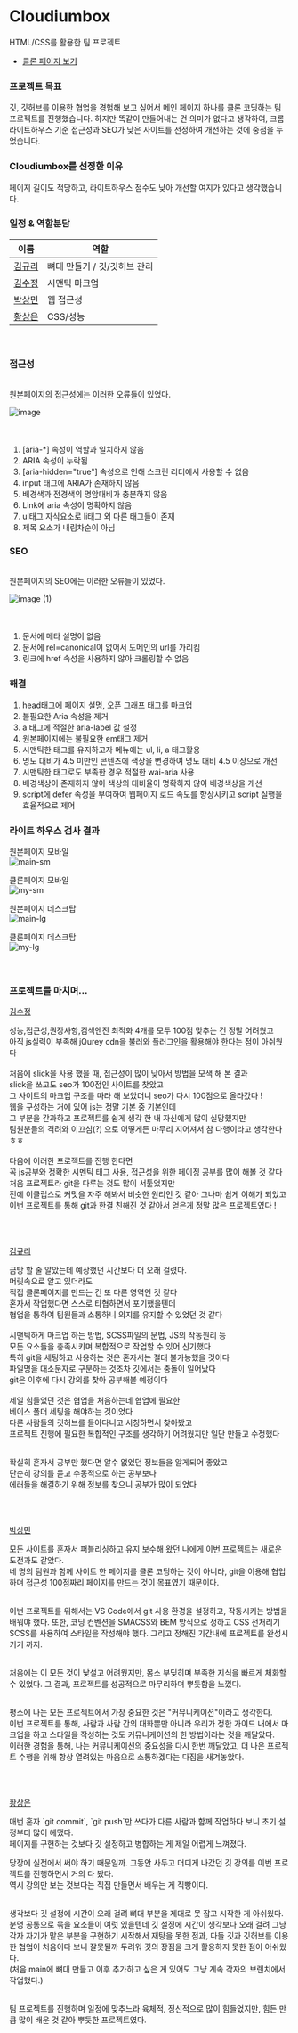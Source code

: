 # Cloudiumbox

HTML/CSS를 활용한 팀 프로젝트

- [클론 페이지 보기](https://keembloo.github.io/CloudiumBox/)

### 프로젝트 목표

깃, 깃허브를 이용한 협업을 경험해 보고 싶어서 메인 페이지 하나를 클론 코딩하는 팀 프로젝트를 진행했습니다.
하지만 똑같이 만들어내는 건 의미가 없다고 생각하여, 크롬 라이트하우스 기준 접근성과 SEO가 낮은 사이트를 선정하여 개선하는 것에 중점을 두었습니다.

### Cloudiumbox를 선정한 이유

페이지 길이도 적당하고, 라이트하우스 점수도 낮아 개선할 여지가 있다고 생각했습니다.

### 일정 & 역할분담

| 이름                                  | 역할                         |
| ------------------------------------- | ---------------------------- |
| [김규리](https://github.com/keembloo) | 뼈대 만들기 / 깃/깃허브 관리 |
| [김수정](https://github.com/SooZiii)  | 시맨틱 마크업                |
| [박상민](https://github.com/tami-ful) | 웹 접근성                    |
| [황상은](https://github.com/hsejsx)   | CSS/성능                     |

<br>

### 접근성

<br>
원본페이지의 접근성에는 이러한 오류들이 있었다.
<br>

![image](https://user-images.githubusercontent.com/124680749/231431285-c6207561-2c84-426f-a583-51a312241886.png)
<br>
<br>
<br>

1. [aria-*] 속성이 역할과 일치하지 않음
2. ARIA 속성이 누락됨
3. [aria-hidden="true"] 속성으로 인해 스크린 리더에서 사용할 수 없음
4. input 태그에 ARIA가 존재하지 않음
5. 배경색과 전경색의 명암대비가 충분하지 않음
6. Link에 aria 속성이 명확하지 않음
7. ul태그 자식요소로 li태그 외 다른 태그들이 존재
8. 제목 요소가 내림차순이 아님

### SEO

<br>
원본페이지의 SEO에는 이러한 오류들이 있었다.
<br>

![image (1)](https://user-images.githubusercontent.com/124680749/231431307-971c4299-a279-4005-8233-2629248cea81.png)
<br>
<br>
<br>

1. 문서에 메타 설명이 없음
2. 문서에 rel=canonical이 없어서 도메인의 url를 가리킴
3. 링크에 href 속성을 사용하지 않아 크롤링할 수 없음

### 해결

1. head태그에 페이지 설명, 오픈 그래프 태그를 마크업
2. 불필요한 Aria 속성을 제거
3. a 태그에 적절한 aria-label 값 설정
4. 원본페이지에는 불필요한 em태그 제거
5. 시맨틱한 태그를 유지하고자 메뉴에는 ul, li, a 태그활용
6. 명도 대비가 4.5 미만인 콘텐츠에 색상을 변경하여 명도 대비 4.5 이상으로 개선
7. 시맨틱한 태그로도 부족한 경우 적절한 wai-aria 사용
8. 배경색상이 존재하지 않아 색상의 대비율이 명확하지 않아 배경색상을 개선
9. script에 defer 속성을 부여하여 웹페이지 로드 속도를 향상시키고 script 실행을 효율적으로 제어

### 라이트 하우스 검사 결과

원본페이지 모바일 
<br>
![main-sm](https://user-images.githubusercontent.com/124680749/231431340-8d19d85b-4a00-4556-93a1-0ff00c1266ff.png)

클론페이지 모바일
<br>
![my-sm](https://user-images.githubusercontent.com/124680749/231431351-8d36c491-f57a-41bc-b287-a5bd570702c0.png)

원본페이지 데스크탑
<br>
![main-lg](https://user-images.githubusercontent.com/124680749/231431373-6871e094-9395-4fdc-bf8a-b3fd3d455b68.png)

클론페이지 데스크탑
<br>
![my-lg](https://user-images.githubusercontent.com/124680749/231431382-46bf3efc-26a9-4907-8f63-968b2bdb260a.png)
<br>
<br>
<br>

### 프로젝트를 마치며...

[김수정](https://github.com/SooZiii)

<p>
성능,접근성,권장사항,검색엔진 최적화 4개를 모두 100점 맞추는 건 정말 어려웠고 <br>
아직 js실력이 부족해 jQurey cdn을 불러와 플러그인을 활용해야 한다는 점이 아쉬웠다 <br><br>
처음에 slick을 사용 했을 때, 접근성이 많이 낮아서 방법을 모색 해 본 결과 <br>
slick을 쓰고도 seo가 100점인 사이트를 찾았고 <br>
그 사이트의 마크업 구조를 따라 해 보았더니 seo가 다시 100점으로 올라갔다 ! <br>
웹을 구성하는 거에 있어 js는 정말 기본 중 기본인데<br>
그 부분을 간과하고 프로젝트를 쉽게 생각 한 내 자신에게 많이 실망했지만<br>
팀원분들의 격려와 이끄심(?) 으로 어떻게든 마무리 지어져서 참 다행이라고 생각한다 ㅎㅎ<br><br>
다음에 이러한 프로젝트를 진행 한다면 <br>
꼭 js공부와 정확한 시멘틱 태그 사용, 접근성을 위한 페이징 공부를 많이 해볼 것 같다<br>
처음 프로젝트라 git을 다루는 것도 많이 서툴었지만 <br>
전에 이클립스로 커밋을 자주 해봐서 비슷한 원리인 것 같아 그나마 쉽게 이해가 되었고<br>
이번 프로젝트를 통해 git과 한결 친해진 것 같아서 얻은게 정말 많은 프로젝트였다 ! 
</p>
<br><br>

[김규리](https://github.com/keembloo)

<p>
금방 할 줄 알았는데 예상했던 시간보다 더 오래 걸렸다.<br>
머릿속으로 알고 있더라도<br>
직접 클론페이지를 만드는 건 또 다른 영역인 것 같다<br>
혼자서 작업했다면 스스로 타협하면서 포기했을텐데 <br>
협업을 통하여 팀원들과 소통하니 의지를 유지할 수 있었던 것 같다 <br><br>
시맨틱하게 마크업 하는 방법, SCSS파일의 문법, JS의 작동원리 등 <br>
모든 요소들을 충족시키며 복합적으로 작업할 수 있어 신기했다 <br>
특히 git을 세팅하고 사용하는 것은 혼자서는 절대 불가능했을 것이다 <br>
파일명을 대소문자로 구분하는 것조차 깃에서는 충돌이 일어났다 <br>
git은 이후에 다시 강의를 찾아 공부해볼 예정이다 
<br><br>
제일 힘들었던 것은 협업을 처음하는데 협업에 필요한 <br>
베이스 폴더 세팅을 해야하는 것이었다 <br>
다른 사람들의 깃허브를 돌아다니고 서칭하면서 찾아봤고 <br>
프로젝트 진행에 필요한 복합적인 구조를 생각하기 어려웠지만 일단 만들고 수정했다 <br><br>

확실히 혼자서 공부만 했다면 알수 없었던 정보들을 알게되어 좋았고 <br>
단순히 강의를 듣고 수동적으로 하는 공부보다 <br>
에러들을 해결하기 위해 정보를 찾으니 공부가 많이 되었다

</p>
<br><br>

[박상민](https://github.com/tami-ful)

<p>
모든 사이트를 혼자서 퍼블리싱하고 유지 보수해 왔던 나에게 이번 프로젝트는 새로운 도전과도 같았다.<br>
네 명의 팀원과 함께 사이트 한 페이지를 클론 코딩하는 것이 아니라, git을 이용해 협업하며 접근성 100점짜리 페이지를 만드는 것이 목표였기 때문이다.<br><br>

이번 프로젝트를 위해서는 VS Code에서 git 사용 환경을 설정하고, 작동시키는 방법을 배워야 했다. 또한, 코딩 컨벤션을 SMACSS와 BEM 방식으로 정하고 CSS 전처리기 SCSS를 사용하여 스타일을 작성해야 했다. 그리고 정해진 기간내에 프로젝트를 완성시키기 까지.<br><br>

처음에는 이 모든 것이 낯설고 어려웠지만, 몸소 부딪히며 부족한 지식을 빠르게 체화할 수 있었다. 그 결과, 프로젝트를 성공적으로 마무리하며 뿌듯함을 느꼈다.<br><br>

평소에 나는 모든 프로젝트에서 가장 중요한 것은 "커뮤니케이션"이라고 생각한다.<br>
이번 프로젝트를 통해, 사람과 사람 간의 대화뿐만 아니라 우리가 정한 가이드 내에서 마크업을 하고 스타일을 작성하는 것도 커뮤니케이션의 한 방법이라는 것을 깨달았다.<br>
이러한 경험을 통해, 나는 커뮤니케이션의 중요성을 다시 한번 깨달았고, 더 나은 프로젝트 수행을 위해 항상 열려있는 마음으로 소통하겠다는 다짐을 새겨놓았다.

</p>
<br><br>
  
[황상은](https://github.com/hsejsx)

<p>
매번 혼자 `git commit`, `git push`만 쓰다가 다른 사람과 함께 작업하다 보니 초기 설정부터 많이 헤맸다. <br>
페이지를 구현하는 것보다 깃 설정하고 병합하는 게 제일 어렵게 느껴졌다.<br>

당장에 실전에서 써야 하기 때문일까. 그동안 사두고 더디게 나갔던 깃 강의를 이번 프로젝트를 진행하면서 거의 다 봤다.<br>
역시 강의만 보는 것보다는 직접 만들면서 배우는 게 직빵이다.<br><br>

생각보다 깃 설정에 시간이 오래 걸려 뼈대 부분을 제대로 못 잡고 시작한 게 아쉬웠다.<br>
분명 공통으로 묶을 요소들이 여럿 있을텐데 깃 설정에 시간이 생각보다 오래 걸려 그냥 각자 자기가 맡은 부분을 구현하기 시작해서 재탕을 못한 점과,
다들 깃과 깃허브를 이용한 협업이 처음이다 보니 잘못될까 두려워 깃의 장점을 크게 활용하지 못한 점이 아쉬웠다. <br>
(처음 main에 뼈대 만들고 이후 추가하고 싶은 게 있어도 그냥 계속 각자의 브랜치에서 작업했다.)<br><br>

팀 프로젝트를 진행하며 일정에 맞추느라 육체적, 정신적으로 많이 힘들었지만, 힘든 만큼 많이 배운 것 같아 뿌듯한 프로젝트였다.<br>

</p>
